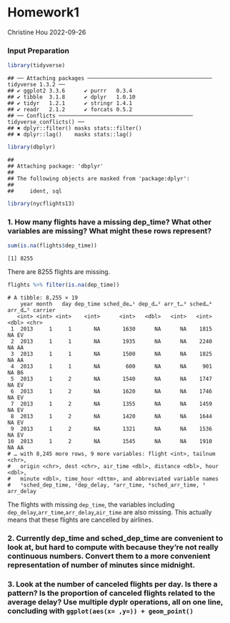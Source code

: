 Homework1
================
Christine Hou
2022-09-26

### Input Preparation

``` r
library(tidyverse)
```

    ## ── Attaching packages ─────────────────────────────────────── tidyverse 1.3.2 ──
    ## ✔ ggplot2 3.3.6      ✔ purrr   0.3.4 
    ## ✔ tibble  3.1.8      ✔ dplyr   1.0.10
    ## ✔ tidyr   1.2.1      ✔ stringr 1.4.1 
    ## ✔ readr   2.1.2      ✔ forcats 0.5.2 
    ## ── Conflicts ────────────────────────────────────────── tidyverse_conflicts() ──
    ## ✖ dplyr::filter() masks stats::filter()
    ## ✖ dplyr::lag()    masks stats::lag()

``` r
library(dbplyr)
```

    ## 
    ## Attaching package: 'dbplyr'
    ## 
    ## The following objects are masked from 'package:dplyr':
    ## 
    ##     ident, sql

``` r
library(nycflights13)
```

### 1. How many flights have a missing dep_time? What other variables are missing? What might these rows represent?

``` r
sum(is.na(flights$dep_time))
```

    [1] 8255

There are 8255 flights are missing.

``` r
flights %>% filter(is.na(dep_time))
```

    # A tibble: 8,255 × 19
        year month   day dep_time sched_de…¹ dep_d…² arr_t…³ sched…⁴ arr_d…⁵ carrier
       <int> <int> <int>    <int>      <int>   <dbl>   <int>   <int>   <dbl> <chr>  
     1  2013     1     1       NA       1630      NA      NA    1815      NA EV     
     2  2013     1     1       NA       1935      NA      NA    2240      NA AA     
     3  2013     1     1       NA       1500      NA      NA    1825      NA AA     
     4  2013     1     1       NA        600      NA      NA     901      NA B6     
     5  2013     1     2       NA       1540      NA      NA    1747      NA EV     
     6  2013     1     2       NA       1620      NA      NA    1746      NA EV     
     7  2013     1     2       NA       1355      NA      NA    1459      NA EV     
     8  2013     1     2       NA       1420      NA      NA    1644      NA EV     
     9  2013     1     2       NA       1321      NA      NA    1536      NA EV     
    10  2013     1     2       NA       1545      NA      NA    1910      NA AA     
    # … with 8,245 more rows, 9 more variables: flight <int>, tailnum <chr>,
    #   origin <chr>, dest <chr>, air_time <dbl>, distance <dbl>, hour <dbl>,
    #   minute <dbl>, time_hour <dttm>, and abbreviated variable names
    #   ¹​sched_dep_time, ²​dep_delay, ³​arr_time, ⁴​sched_arr_time, ⁵​arr_delay

The flights with missing `dep_time`, the variables including
`dep_delay`,`arr_time`,`arr_delay`,`air_time` are also missing. This
actually means that these flights are cancelled by airlines.

### 2. Currently dep_time and sched_dep_time are convenient to look at, but hard to compute with because they’re not really continuous numbers. Convert them to a more convenient representation of number of minutes since midnight.

### 3. Look at the number of canceled flights per day. Is there a pattern? Is the proportion of canceled flights related to the average delay? Use multiple dyplr operations, all on one line, concluding with `ggplot(aes(x= ,y=)) + geom_point()`
